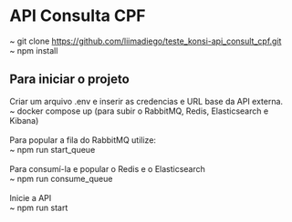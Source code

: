 # API Consulta CPF

~ git clone https://github.com/liimadiego/teste_konsi-api_consult_cpf.git<br>
~ npm install

## Para iniciar o projeto

Criar um arquivo .env e inserir as credencias e URL base da API externa.<br>
~ docker compose up (para subir o RabbitMQ, Redis, Elasticsearch e Kibana)<br>
<br>
Para popular a fila do RabbitMQ utilize:<br>
~ npm run start_queue<br>
<br>
Para consumí-la e popular o Redis e o Elasticsearch<br>
~ npm run consume_queue<br>
<br>
Inicie a API<br>
~ npm run start<br>
